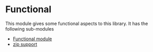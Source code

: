 # Functional 

This module gives some functional aspects to this library. It has the following sub-modules

- [Functional module]()
- [zip support](zip.md)